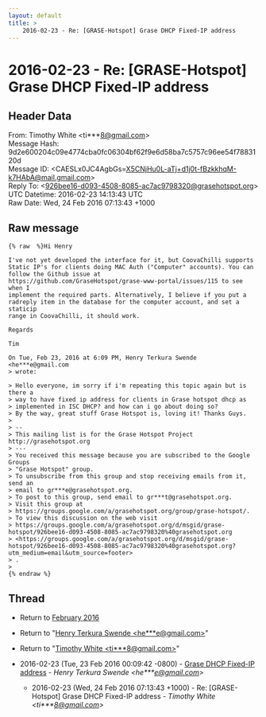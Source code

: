 ```yaml
---
layout: default
title: >
    2016-02-23 - Re: [GRASE-Hotspot] Grase DHCP Fixed-IP address
---
```


# 2016-02-23 - Re: [GRASE-Hotspot] Grase DHCP Fixed-IP address

## Header Data

From: Timothy White \<ti***8@gmail.com\><br>
Message Hash: 9d2e600204c09e4774cba0fc06304bf62f9e6d58ba7c5757c96ee54f7883120d<br>
Message ID: \<CAESLx0JC4AgbGs=X5CNjHu0L-aTj+d1j0t-fBzkkhqM-k7HAbA@mail.gmail.com\><br>
Reply To: \<926bee16-d093-4508-8085-ac7ac9798320@grasehotspot.org\><br>
UTC Datetime: 2016-02-23 14:13:43 UTC<br>
Raw Date: Wed, 24 Feb 2016 07:13:43 +1000<br>

## Raw message

```
{% raw  %}Hi Henry

I've not yet developed the interface for it, but CoovaChilli supports
Static IP's for clients doing MAC Auth ("Computer" accounts). You can
follow the Github issue at
https://github.com/GraseHotspot/grase-www-portal/issues/115 to see when I
implement the required parts. Alternatively, I believe if you put a
radreply item in the database for the computer account, and set a staticip
range in CoovaChilli, it should work.

Regards

Tim

On Tue, Feb 23, 2016 at 6:09 PM, Henry Terkura Swende <he***e@gmail.com
> wrote:

> Hello everyone, im sorry if i'm repeating this topic again but is there a
> way to have fixed ip address for clients in Grase hotspot dhcp as
> implemented in ISC DHCP? and how can i go about doing so?
> By the way, great stuff Grase Hotspot is, loving it! Thanks Guys.
>
> --
> This mailing list is for the Grase Hotspot Project http://grasehotspot.org
> ---
> You received this message because you are subscribed to the Google Groups
> "Grase Hotspot" group.
> To unsubscribe from this group and stop receiving emails from it, send an
> email to gr***e@grasehotspot.org.
> To post to this group, send email to gr***t@grasehotspot.org.
> Visit this group at
> https://groups.google.com/a/grasehotspot.org/group/grase-hotspot/.
> To view this discussion on the web visit
> https://groups.google.com/a/grasehotspot.org/d/msgid/grase-hotspot/926bee16-d093-4508-8085-ac7ac9798320%40grasehotspot.org
> <https://groups.google.com/a/grasehotspot.org/d/msgid/grase-hotspot/926bee16-d093-4508-8085-ac7ac9798320%40grasehotspot.org?utm_medium=email&utm_source=footer>
> .
>
{% endraw %}
```

## Thread

+ Return to [February 2016](/archive/2016/02)

+ Return to "[Henry Terkura Swende <he***e<span>@</span>gmail.com>](/authors/he___e_at_gmail_com)"
+ Return to "[Timothy White <ti***8<span>@</span>gmail.com>](/authors/ti___8_at_gmail_com)"

+ 2016-02-23 (Tue, 23 Feb 2016 00:09:42 -0800) - [Grase DHCP Fixed-IP address](/archive/2016/02/5e4a14cf1eb5c92eed8ae51fe1f1ef2c1288667c863d3dccd26f973042a5a958) - _Henry Terkura Swende \<he***e@gmail.com\>_
  + 2016-02-23 (Wed, 24 Feb 2016 07:13:43 +1000) - Re: [GRASE-Hotspot] Grase DHCP Fixed-IP address - _Timothy White \<ti***8@gmail.com\>_

